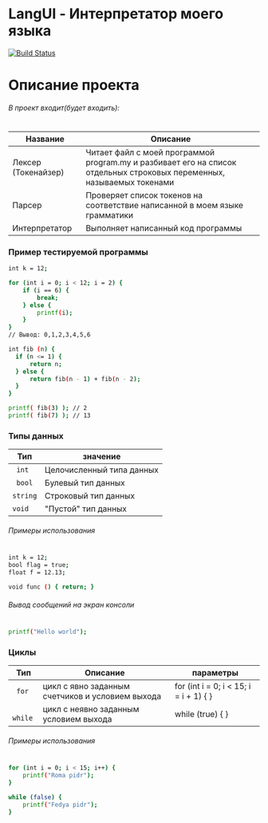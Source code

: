 # LangUI - Интерпретатор моего языка
[![Build Status](https://travis-ci.org/joemccann/dillinger.svg?branch=master)](https://travis-ci.org/joemccann/dillinger)

# Описание проекта

###### В проект входит(будет входить):


#
| Название | Описание | 
| ------ | ------ |
| Лексер (Токенайзер) |  Читает файл с моей программой program.my и разбивает его на список отдельных строковых переменных, называемых токенами
| Парсер | Проверяет список токенов на соответствие написанной в моем языке грамматики
|  Интерпретатор | Выполняет написанный код программы


### Пример тестируемой программы
```sh
int k = 12;

for (int i = 0; i < 12; i = 2) {
    if (i == 6) {
        break;
    } else {
        printf(i);
    }
} 
// Вывод: 0,1,2,3,4,5,6

int fib (n) {
  if (n <= 1) {
      return n;
  } else {
      return fib(n - 1) + fib(n - 2);
  }
}

printf( fib(3) ); // 2
printf( fib(7) ); // 13
```



### Типы данных
| Тип | значение | 
| ------ | ------ |
|``` int``` | Целочисленный типа данных 
|``` bool```| Булевый тип данных 
| ```string```| Строковый тип данных 
| ```void``` | "Пустой" тип данных 

###### Примеры использования
#
```sh
int k = 12;
bool flag = true;
float f = 12.13;

void func () { return; }
```

###### Вывод сообщений на экран консоли
#
```sh
printf("Hello world");
```



### Циклы
| Тип | Описание | параметры 
| ------ | ------ | ------ |
|``` for``` | цикл с явно заданным счетчиков и условием выхода | for (int i = 0; i < 15; i = i + 1) {  }
|``` while```| цикл с неявно заданным условием выхода | while (true) { }
###### Примеры использования
#
```sh
for (int i = 0; i < 15; i++) {
    printf("Roma pidr");
}

while (false) {
    printf("Fedya pidr");
}
```

